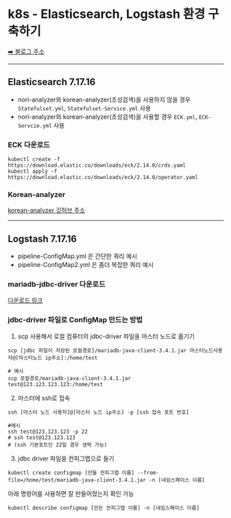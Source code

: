 # k8s - Elasticsearch, Logstash 환경 구축하기

[➡️ 블로그 주소](https://shinebyul.tistory.com/73)

---
## Elasticsearch 7.17.16
- nori-analyzer와 korean-analyzer(초성검색)을 사용하지 않을 경우
  ```Statefulset.yml```, ```Statefulset-Service.yml``` 사용
- nori-analyzer와 korean-analyzer(초성검색)을 사용할 경우
  ```ECK.yml```, ```ECK-Servcie.yml``` 사용

### ECK 다운로드
```agsl
kubectl create -f https://download.elastic.co/downloads/eck/2.14.0/crds.yaml
kubectl apply -f https://download.elastic.co/downloads/eck/2.14.0/operator.yaml
```
### Korean-analyzer
[korean-analyzer 깃허브 주소](https://github.com/HYS1753/elasticsearch-custom-plugin-korean-analyzer)

---
## Logstash 7.17.16
- pipeline-ConfigMap.yml 은 간단한 쿼리 예시
- pipeline-ConfigMap2.yml 은 좀더 복잡한 쿼리 예시
### mariadb-jdbc-driver 다운로드
[다운로드 링크](https://downloads.mariadb.com/Connectors/java/connector-java-2.6.2/)
### jdbc-driver 파일로 ConfigMap 만드는 방법
1. scp 사용해서 로컬 컴퓨터의 jdbc-driver 파일을 마스터 노드로 옮기기
```agsl
scp [jdbc 파일이 저장된 로컬경로]/mariadb-java-client-3.4.1.jar 마스터노드사용자@[마스터노드 ip주소]:/home/test 

# 예시
scp 로컬경로/mariadb-java-client-3.4.1.jar test@123.123.123.123:/home/test 
```
2. 마스터에 ssh로 접속
```agsl
ssh [마스터 노드 사용자]@[마스터 노드 ip주소] -p [ssh 접속 포트 번호]

#예시
ssh test@123.123.123 -p 22 
# ssh test@123.123.123
# (ssh 기본포트인 22일 경우 생략 가능)
```
3. jdbc driver 파일을 컨피그맵으로 들기
```agsl
kubectl create configmap [만들 컨피그맵 이름] --from-file=/home/test/mariadb-java-client-3.4.1.jar -n [네임스페이스 이름] 

```
아래 명령어를 사용하면 잘 만들어졌는지 확인 가능
```agsl
kubectl describe configmap [만든 컨피그맵 이름] -n [네임스페이스 이름]
```